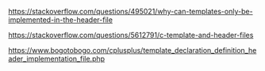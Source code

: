 https://stackoverflow.com/questions/495021/why-can-templates-only-be-implemented-in-the-header-file

https://stackoverflow.com/questions/5612791/c-template-and-header-files

https://www.bogotobogo.com/cplusplus/template_declaration_definition_header_implementation_file.php




